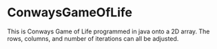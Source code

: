 # ConwaysGameOfLife
This is Conways Game of Life programmed in java onto a 2D array. The rows, columns, and number of iterations can all be adjusted.
